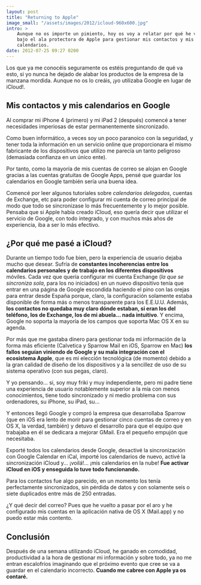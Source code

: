 ```yaml
---
layout: post
title: "Returning to Apple"
image_small: "/assets/images/2012/icloud-960x600.jpg"
intro: >
    Aunque no os importe un pimiento, hoy os voy a relatar por qué he vuelto
    bajo el ala protectora de Apple para gestionar mis contactos y mis
    calendarios.
date: 2012-07-25 09:27 0200
---
```

Los que ya me conocéis seguramente os estéis preguntando de qué va esto, si yo nunca he dejado de alabar los productos de la empresa de la manzana mordida. Aunque no os lo creáis, ¡yo utilizaba Google en lugar de iCloud!.

## Mis contactos y mis calendarios en Google

Al comprar mi iPhone 4 (primero) y mi iPad 2 (después) comencé a tener necesidades imperiosas de estar permanentemente sincronizado.

Como buen informático, a veces soy un poco paranoico con la seguridad, y tener toda la información en un servicio online que proporcionara el mismo fabricante de los dispositivos que utilizo me parecía un tanto peligroso (demasiada confianza en un único ente).

Por tanto, como la mayoría de mis cuentas de correo se alojan en Google gracias a las cuentas gratuitas de Google Apps, pensé que guardar los calendarios en Google también sería una buena idea.

Comencé por leer algunos tutoriales sobre _calendarios delegados_, cuentas de Exchange, etc para poder configurar mi cuenta de correo principal de modo que todo se sincronizase lo más frecuentemente y lo mejor posible. Pensaba que si Apple había creado iCloud, eso quería decir que utilizar el servicio de Google, con todo integrado, y con muchos más años de experiencia, iba a ser lo más efectivo.

## ¿Por qué me pasé a iCloud?

Durante un tiempo todo fue bien, pero la experiencia de usuario dejaba mucho que desear. Sufría de **constantes incoherencias entre los calendarios personales y de trabajo en los diferentes dispositivos** móviles. Cada vez que quería configurar mi cuenta Exchange (_la que se sincroniza sola_, para los no iniciados) en un nuevo dispositivo tenía que entrar en una página de Google escondida haciendo el pino con las orejas para entrar desde España porque, claro, la configuración solamente estaba disponible de forma más o menos transparente para los E.E.U.U. Además, **los contactos no quedaba muy claro dónde estaban, si eran los del teléfono, los de Exchange, los de mi abuela... nada intuitivo**. Y encima, Google no soporta la mayoría de los campos que soporta Mac OS X en su agenda.

Por más que me gastaba dinero para gestionar toda mi información de la forma más eficiente (Calvetica y Sparrow Mail en iOS, Sparrow en Mac) **los fallos seguían viniendo de Google y su mala integración con el ecosistema Apple**, que es mi elección tecnológica (de momento) debido a la gran calidad de diseño de los dispositivos y a la sencillez de uso de su sistema operativo (con sus pegas, claro).

Y yo pensando... si, soy muy friki y muy independiente, pero mi padre tiene una experiencia de usuario notablemente superior a la mía con menos conocimientos, tiene todo sincronizado y ni medio problema con sus ordenadores, su iPhone, su iPad, su...

Y entonces llegó Google y compró la empresa que desarrollaba Sparrow (que en iOS era lento de morir para gestionar cinco cuentas de correo y en OS X, la verdad, también) y detuvo el desarrollo para que el equipo que trabajaba en él se dedicara a mejorar GMail. Era el pequeño empujón que necesitaba.

Exporté todos los calendarios desde Google, desactivé la sincronización con Google Calendar en iCal, importé los calendarios de nuevo, activé la sincronización iCloud y... ¡voilá!... ¡mis calendarios en la nube! **Fue activar iCloud en iOS y enseguida lo tuve todo funcionando.**

Para los contactos fue algo parecido, en un momento los tenía perfectamente sincronizados, sin pérdida de datos y con solamente seis o siete duplicados entre más de 250 entradas.

¿Y qué decir del correo? Pues que he vuelto a pasar por el aro y he configurado mis cuentas en la aplicación nativa de OS X (Mail.app) y no puedo estar más contento.

## Conclusión

Después de una semana utilizando iCloud, he ganado en comodidad, productividad a la hora de gestionar mi información y sobre todo, ya no me entran escalofríos imaginando que el próximo evento que cree se va a guardar en el calendario incorrecto. **Cuando me cabree con Apple ya os contaré.**
